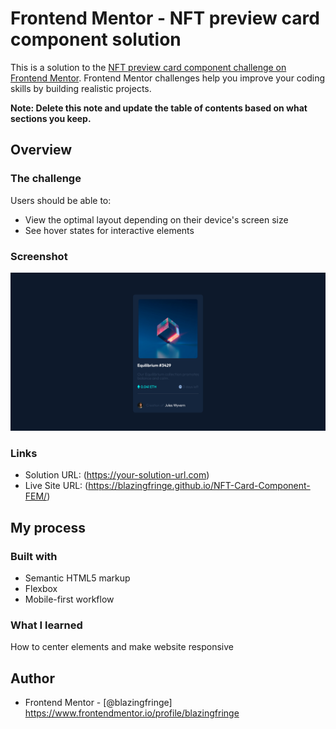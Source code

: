 # Frontend Mentor - NFT preview card component solution

This is a solution to the [NFT preview card component challenge on Frontend Mentor](https://www.frontendmentor.io/challenges/nft-preview-card-component-SbdUL_w0U). Frontend Mentor challenges help you improve your coding skills by building realistic projects. 



**Note: Delete this note and update the table of contents based on what sections you keep.**

## Overview

### The challenge

Users should be able to:

- View the optimal layout depending on their device's screen size
- See hover states for interactive elements

### Screenshot

![](./images/screenshot.png)

### Links

- Solution URL: (https://your-solution-url.com)
- Live Site URL: (https://blazingfringe.github.io/NFT-Card-Component-FEM/)

## My process

### Built with

- Semantic HTML5 markup
- Flexbox
- Mobile-first workflow



### What I learned

How to center elements and make website responsive




## Author


- Frontend Mentor - [@blazingfringe] https://www.frontendmentor.io/profile/blazingfringe





